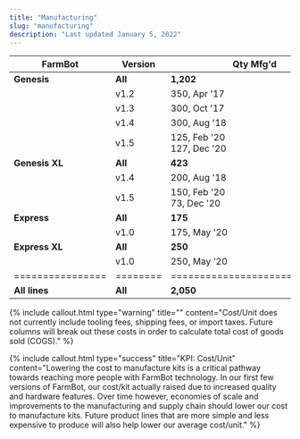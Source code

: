 ```yaml
---
title: "Manufacturing"
slug: "manufacturing"
description: "Last updated January 5, 2022"
---
```



|FarmBot         |Version |Qty Mfg'd                    |Cost/Unit    |Total Cost          |
|----------------|--------|-----------------------------|-------------|--------------------|
|**Genesis**     |**All** |**1,202**                    |             |**$895,449**
|                |v1.2    |350, Apr '17                 |$678         |$237,300
|                |v1.3    |300, Oct '17                 |$728         |$218,400
|                |v1.4    |300, Aug '18                 |$790         |$237,000
|                |v1.5    |125, Feb '20<br>127, Dec '20 |$797<br>$812 |$99,625<br>$103,124
|**Genesis XL**  |**All** |**423**                      |             |**$397,850**
|                |v1.4    |200, Aug '18                 |$936         |$187,200
|                |v1.5    |150, Feb '20<br>73, Dec '20  |$942<br>$950 |$141,300<br>$69,350
|**Express**     |**All** |**175**                      |             |**$76,125**
|                |v1.0    |175, May '20                 |$435         |$76,125
|**Express XL**  |**All** |**250**                      |             |**$121,500**
|                |v1.0    |250, May '20                 |$486         |$121,500
|================|========|=============================|=============|=====================|
|**All lines**   |**All** |**2,050**                    |             |**$1,490,924**

{%
include callout.html
type="warning"
title=""
content="Cost/Unit does not currently include tooling fees, shipping fees, or import taxes. Future columns will break out these costs in order to calculate total cost of goods sold (COGS)."
%}

{%
include callout.html
type="success"
title="KPI: Cost/Unit"
content="Lowering the cost to manufacture kits is a critical pathway towards reaching more people with FarmBot technology. In our first few versions of FarmBot, our cost/kit actually raised due to increased quality and hardware features. Over time however, economies of scale and improvements to the manufacturing and supply chain should lower our cost to manufacture kits. Future product lines that are more simple and less expensive to produce will also help lower our average cost/unit."
%}
